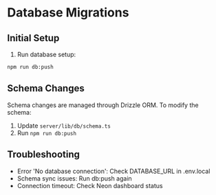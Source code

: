 # Database Migrations

## Initial Setup

1. Run database setup:
```bash
npm run db:push
```

## Schema Changes

Schema changes are managed through Drizzle ORM. To modify the schema:

1. Update `server/lib/db/schema.ts`
2. Run `npm run db:push`

## Troubleshooting

- Error 'No database connection': Check DATABASE_URL in .env.local
- Schema sync issues: Run db:push again
- Connection timeout: Check Neon dashboard status
